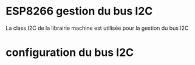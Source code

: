 # ESP8266 gestion du bus I2C

La class I2C de la librairie machine est utilisée pour la gestion du bus I2C

# configuration du bus I2C
